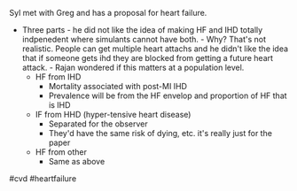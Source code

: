 Syl met with Greg and has a proposal for heart failure.
- Three parts - he did not like the idea of making HF and IHD totally indpenedent where simulants cannot have both.
        - Why? That's not realistic. People can get multiple heart attachs and he didn't like the idea that if someone gets ihd they are blocked from getting a future heart attack. 
            - Rajan wondered if this matters at a population level.
    - HF from IHD
        - Mortality associated with post-MI IHD
        - Prevalence will be from the HF envelop and proportion of HF that is IHD
    - IF from HHD (hyper-tensive heart disease)
        - Separated for the observer
        - They'd have the same risk of dying, etc. it's really just for the paper
    - HF from other
        - Same as above

#cvd #heartfailure 